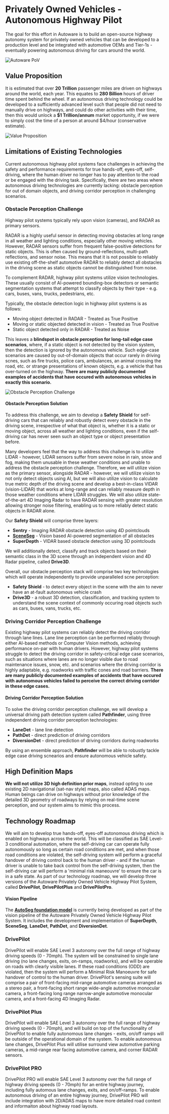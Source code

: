 # Privately Owned Vehicles - Autonomous Highway Pilot
The goal for this effort in Autoware is to build an open-source highway autonomy system for privately owned vehicles that can be developed to a production level and be integrated with automotive OEMs and Tier-1s - eventually powering autonomous driving for cars around the world.

![Autoware PoV](Media/Autoware_PoV.jpg) 

## Value Proposition
It is estimated that over **20 Trillion** passenger miles are driven on highways around the world, each year. This equates to **280 Billion** hours of driver time spent behind the wheel. If an autonomous driving technology could be developed to a sufficiently advanced level such that people did not need to manually drive on highways, and could do other activities with their time, then this would unlock a **$1 Trillion/annum** market opportunity, if we were to simply cost the time of a person at around $4/hour (conservative estimate).

![Value Proposition](Media/Value_Proposition.jpg) 

## Limitations of Existing Technologies
Current autonomous highway pilot systems face challenges in achieving the safety and performance requirements for true hands-off, eyes-off, self-driving, where the human driver no longer has to pay attention to the road or be engaged with the driving task. Specifically, there are two areas where autonomous driving technologies are currently lacking: obstacle perception for out of domain objects, and driving corridor perception in challenging scenarios.

### Obstacle Perception Challenge
Highway pilot systems typically rely upon vision (cameras), and RADAR as primary sensors.

RADAR is a highly useful sensor in detecting moving obstacles at long range in all weather and lighting conditions, especially other moving vehicles. However, RADAR sensors suffer from frequent false-positive detections for static objects. This is often caused by ground-reflections, multi-path reflections, and sensor noise. This means that it is not possible to reliably use existing off-the-shelf automotive RADAR to reliably detect all obstacles in the driving scene as static objects cannot be distinguished from noise.

To complement RADAR, highway pilot systems utilize vision technologies. These usually consist of AI-powered bounding-box detectors or semantic segmentation systems that attempt to classify objects by their type - e.g. cars, buses, vans, trucks, pedestrians, etc.

Typically, the obstacle detection logic in highway pilot systems is as follows:
- Moving object detected in RADAR - Treated as True Positive
- Moving or static objected detected in vision - Treated as True Positive
- Static object detected only in RADAR - Treated as Noise

This leaves a **blindspot in obstacle perception for long-tail edge case scenarios**, where, if a static object is not detected by the vision system, then the detection is ignored by the autonomous vehicle. Such edge-case scenarios are caused by out-of-domain objects that occur rarely in driving scnes, such as fire trucks, police cars, ambulances, an animal crossing the road, etc. or strange presentations of known objects, e.g. a vehicle that has over-turned on the highway. **There are many publicly documented examples of accidents that have occured with autonomous vehicles in exactly this scenario.** 

![Obstacle Perception Challenge](Media/Obstacle_Perception_Challenge.jpg) 

#### Obstacle Perception Solution
To address this challenge, we aim to develop a **Safety Shield** for self-driving cars that can reliably and robustly detect every obstacle in the driving scene, irrespective of what that object is, whether it is a static or moving object, across all weather and lighting conditions, even if the self-driving car has never seen such an object type or object presentation before. 

Many developers feel that the way to address this challenge is to utilize LIDAR - however, LIDAR sensors suffer from severe noise in rain, snow and fog, making them unusable in these weather conditions and unable to address the obstacle perception challenge. Therefore, we will utilize vision as the primary sensor, alongside RADAR - however, we will utilize vision to not only detect objects using AI, but we will also utilize vision to calculate true metric depth of the driving scene and develop a best-in-class VIDAR (vision-LIDAR) that works at long-range and can reliably measure depth in those weather conditions where LIDAR struggles. We will also utilize state-of-the-art 4D Imaging Radar to have RADAR sensing with greater resolution allowing stronger noise filtering, enabling us to more reliably detect static objects in RADAR alone.

Our **Safety Shield** will comprise three layers:
- **Sentry** - Imaging RADAR obstacle detection using 4D pointclouds
- [**SceneSeg**](/SceneSeg/README.md) - Vision based AI-powered segmentation of all obstacles
- **SuperDepth** - VIDAR based obstacle detection using 3D pointclouds

We will additionally detect, classify and track objects based on their semantic class in the 3D scene through an independent vision and 4D Radar pipeline, called **Drive3D**.

Overall, our obstacle perception stack will comprise two key technologies which will operate independently to provide unparalleled scne perception:
- **Safety Shield** - to detect every object in the scene with the aim to never have an at-fault autonomous vehicle crash
- **Drive3D** - a robust 3D detection, classification, and tracking system to understand the scene context of commonly occuring road objects such as cars, buses, vans, trucks, etc.

### Driving Corridor Perception Challenge
Existing highway pilot systems can reliably detect the driving corridor through lane lines. Lane line perception can be performed reliably through either AI-based methods or Computer Vision methods, achieving performance on-par with human drivers. However, highway pilot systems struggle to detect the driving corridor in safety-critical edge case scenarios, such as situations where lanes are no longer visible due to road maintenance issues, snow, etc. and scenarios where the driving corridor is highly adaptable, e.g. roadworks with traffic cones and road barriers. **There are many publicly documented examples of accidents that have occured with autonomous vehicles failed to perceive the correct driving corridor in these edge cases.**

#### Driving Corridor Perception Solution
To solve the driving corridor perception challenge, we will develop a universal driving path detection system called **Pathfinder**, using three independent driving corridor perception technologies:

- **LaneDet** - lane line detection
- **PathDet** - direct prediction of driving corridors
- **DiversionDet** - direct prediction of driving corridors during roadworks

By using an ensemble approach, **Pathfinder** will be able to robustly tackle edge case driving scnearios and ensure autonomous vehicle safety.

## High Definition Maps
**We will not utilize 3D high definition prior maps**, instead opting to use existing 2D navigational (sat-nav style) maps, also called ADAS maps. Human beings can drive on highways without prior knowledge of the detailed 3D geometry of roadways by relying on real-time scene perception, and our system aims to mimic this process.

## Technology Roadmap
We will aim to develop true hands-off, eyes-off autonomous driving which is enabled on highways across the world. This will be classified as SAE Level-3 conditional automation, where the self-driving car can operate fully autonomously so long as certain road conditions are met, and when those road conditions are violated, the self-driving system will perform a graceful handover of driving control back to the human driver - and if the human driver is unable to take back control from the self-driving system, then the self-driving car will perform a 'minimal risk maneouvre' to ensure the car is in a safe state. As part of our technology roadmap, we will develop three versions of the Autoware Privately Owned Vehicle Highway Pilot System, called **DrivePilot**, **DrivePilotPlus** and **DrivePilotPro**.

#### Vision Pipeline
The [**AutoSeg foundation model**](/AutoSeg/README.md) is currently being developed as part of the vision pipeline of the Autoware Privately Owned Vehicle Highway Pilot System. It includes the development and implementation of **SuperDepth**, **SceneSeg**, **LaneDet**, **PathDet**, and **DiversionDet**.

### DrivePilot
DrivePilot will enable SAE Level 3 autonomy over the full range of highway driving speeds (0 - 70mph). The system will be constrained to single lane driving (no lane changes, exits, on-ramps, roadworks), and will be operable on roads with clearly visible lanes. If these road conditions (ODD) are violated, then the system will perform a Minimal Risk Manoeuvre for safe handover of control to the human driver. DrivePilot's sensing suite will comprise a pair of front-facing mid-range automotive cameras arranged as a stereo pair, a front-facing short range wide-angle automotive monocular camera, a front-facing long range narrow-angle automotive monocular camera, and a front-facing 4D Imaging Radar.

### DrivePilot Plus
DrivePilot will enable SAE Level 3 autonomy over the full range of highway driving speeds (0 - 70mph), and will build on top of the functionality of DrivePilot to enable fully autonomous lane changes - exits, on/off ramps will be outside of the operational domain of the system. To enable autonomous lane changes, DrivePilot Plus will utilise surround view automotive parking cameras, a mid-range rear facing automotive camera, and corner RADAR sensors.

### DrivePilot PRO
DrivePilot PRO will enable SAE Level 3 autonomy over the full range of highway driving speeds (0 - 70mph) for an entire highway journey, including fully automous lane changes, exits, and on/off-ramps. To enable autonomous driving of an entire highway journey, DrivePilot PRO will include integration with 2D/ADAS maps to have more detailed road context and informaiton about highway road layouts.